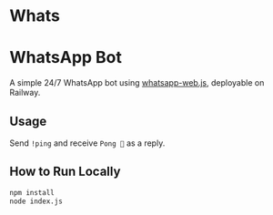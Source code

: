 # Whats
# WhatsApp Bot

A simple 24/7 WhatsApp bot using [whatsapp-web.js](https://github.com/pedroslopez/whatsapp-web.js), deployable on Railway.

## Usage
Send `!ping` and receive `Pong 🏓` as a reply.

## How to Run Locally
```bash
npm install
node index.js
